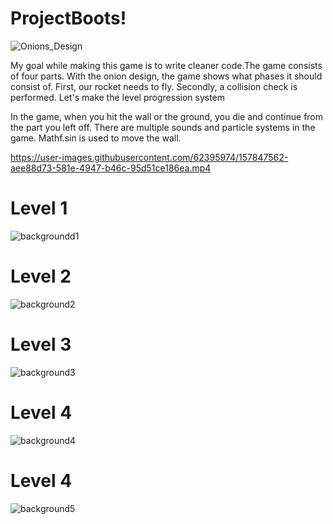 # ProjectBoots!

![Onions_Design](https://user-images.githubusercontent.com/62395974/157744880-2b987307-9f24-48a2-9d51-6afb17888fb3.png)

My goal while making this game is to write cleaner code.The game consists of four parts. 
With the onion design, the game shows what phases it should consist of. 
First, our rocket needs to fly. 
Secondly, a collision check is performed. 
Let's make the level progression system

In the game, when you hit the wall or the ground, you die and continue from the part you left off.
There are multiple sounds and particle systems in the game.
Mathf.sin is used to move the wall.

https://user-images.githubusercontent.com/62395974/157847562-aee88d73-581e-4947-b46c-95d51ce186ea.mp4
# Level 1
![backgroundd1](https://user-images.githubusercontent.com/62395974/157848611-a82bea22-4c89-4e03-b4a6-1f271ab8c336.png)
# Level 2
![background2](https://user-images.githubusercontent.com/62395974/157848904-c8fd85fd-bf38-4919-976a-2c00b059914b.png)
# Level 3
![background3](https://user-images.githubusercontent.com/62395974/157848948-7ad0da64-c63a-45b8-b88e-213e06f1ff82.png)
# Level 4
![background4](https://user-images.githubusercontent.com/62395974/157848963-e2c2d481-8242-4640-81a4-1d77450403c1.png)
# Level 4
![background5](https://user-images.githubusercontent.com/62395974/157848991-ae1d73f3-c721-42cc-8cbe-f14f5db0d0ac.png)

